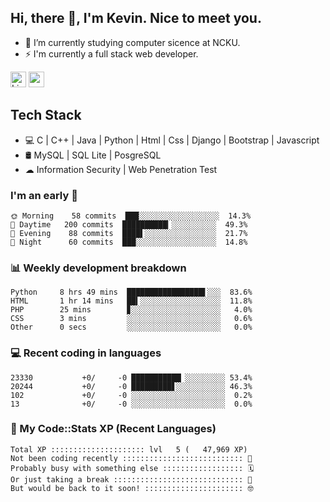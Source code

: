 ## Hi, there 👋, I'm Kevin. Nice to meet you.

- 🌱 I’m currently studying computer sicence at NCKU.
- ⚡ I'm currently a full stack web developer.

<a href="https://www.linkedin.com/in/kevin12686/"><img alt="LinkedIn" src="https://img.shields.io/badge/linkedin%20-%230077B5.svg?&style=for-the-badge&logo=linkedin&logoColor=white" height=25></a>
<a href="https://www.instagram.com/kevin12686/"><img src="https://img.shields.io/badge/instagram-3f729b?&style=for-the-badge&logo=instagram&logoColor=white" height=25></a>

## Tech Stack

* 💻 C | C++ | Java | Python | Html | Css | Django | Bootstrap | Javascript
* 🛢️ MySQL | SQL Lite | PosgreSQL
* ☁ Information Security | Web Penetration Test

### I'm an early 🐤

<!-- early_bird start -->

```text
🌞 Morning    58 commits  ███░░░░░░░░░░░░░░░░░░  14.3%
🌆 Daytime   200 commits  ██████████▎░░░░░░░░░░  49.3%
🌃 Evening    88 commits  ████▌░░░░░░░░░░░░░░░░  21.7%
🌙 Night      60 commits  ███░░░░░░░░░░░░░░░░░░  14.8%
```

<!-- early_bird end -->

### 📊 Weekly development breakdown

<!-- code_time start -->

```text
Python     8 hrs 49 mins  █████████████████▌░░░  83.6%
HTML       1 hr 14 mins   ██▍░░░░░░░░░░░░░░░░░░  11.8%
PHP        25 mins        ▊░░░░░░░░░░░░░░░░░░░░   4.0%
CSS        3 mins         ░░░░░░░░░░░░░░░░░░░░░   0.6%
Other      0 secs         ░░░░░░░░░░░░░░░░░░░░░   0.0%
```

<!-- code_time end -->

### 💻 Recent coding in languages

<!-- code_diff start -->

```text
23330           +0/     -0 ███████████▏░░░░░░░░░ 53.4%
20244           +0/     -0 █████████▋░░░░░░░░░░░ 46.3%
102             +0/     -0 ░░░░░░░░░░░░░░░░░░░░░  0.2%
13              +0/     -0 ░░░░░░░░░░░░░░░░░░░░░  0.0%
```

<!-- code_diff end -->

### 🧰 My Code::Stats XP (Recent Languages)

<!-- codestats start -->

```text
Total XP ::::::::::::::::::::: lvl   5 (   47,969 XP) 
Not been coding recently ::::::::::::::::::::::::::: 🙈
Probably busy with something else :::::::::::::::::: 🗓
Or just taking a break ::::::::::::::::::::::::::::: 🌴
But would be back to it soon! :::::::::::::::::::::: 🤓
```

<!-- codestats end -->
